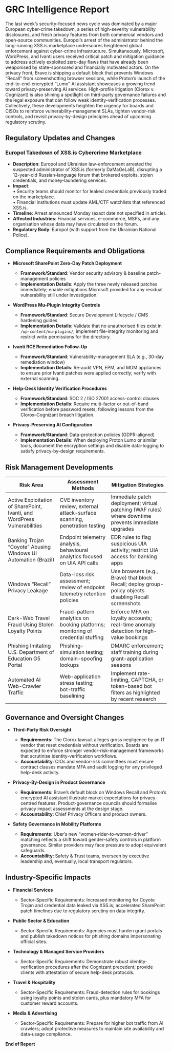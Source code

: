 # GRC Intelligence Report

The last week’s security-focused news cycle was dominated by a major European cyber-crime takedown, a series of high-severity vulnerability disclosures, and fresh privacy features from both commercial vendors and open-source communities. Europol’s arrest of the administrator behind the long-running XSS.is marketplace underscores heightened global enforcement against cyber-crime infrastructure. Simultaneously, Microsoft, WordPress, and Ivanti users received critical patch and mitigation guidance to address actively exploited zero-day flaws that have already been weaponised by state-sponsored and financially motivated actors. On the privacy front, Brave is shipping a default block that prevents Windows “Recall” from screenshotting browser sessions, while Proton’s launch of the end-to-end-encrypted “Lumo” AI assistant showcases a growing trend toward privacy-preserving AI services. High-profile litigation (Clorox v. Cognizant) is also shining a spotlight on third-party governance failures and the legal exposure that can follow weak identity-verification processes. Collectively, these developments heighten the urgency for boards and CISOs to reinforce vulnerability-management SLAs, tighten vendor-risk controls, and revisit privacy-by-design principles ahead of upcoming regulatory scrutiny.

## Regulatory Updates and Changes

### Europol Takedown of XSS.is Cybercrime Marketplace  
- **Description**: Europol and Ukrainian law-enforcement arrested the suspected administrator of XSS.is (formerly DaMaGeLaB), disrupting a 12-year-old Russian-language forum that brokered exploits, stolen credentials, and money-laundering services.  
- **Impact**:  
  • Security teams should monitor for leaked credentials previously traded on the marketplace.  
  • Financial institutions must update AML/CTF watchlists that referenced XSS.is.  
- **Timeline**: Arrest announced Monday (exact date not specified in article).  
- **Affected Industries**: Financial services, e-commerce, MSPs, and any organisation whose data may have circulated on the forum.  
- **Regulatory Body**: Europol (with support from the Ukrainian National Police).

## Compliance Requirements and Obligations

- **Microsoft SharePoint Zero-Day Patch Deployment**  
  - **Framework/Standard**: Vendor security advisory & baseline patch-management policies  
  - **Implementation Details**: Apply the three newly released patches immediately; enable mitigations Microsoft provided for any residual vulnerability still under investigation.

- **WordPress Mu-Plugin Integrity Controls**  
  - **Framework/Standard**: Secure Development Lifecycle / CMS hardening guides  
  - **Implementation Details**: Validate that no unauthorised files exist in `/wp-content/mu-plugins/`; implement file-integrity monitoring and restrict write permissions for the directory.

- **Ivanti RCE Remediation Follow-Up**  
  - **Framework/Standard**: Vulnerability-management SLA (e.g., 30-day remediation window)  
  - **Implementation Details**: Re-audit VPN, EPM, and MDM appliances to ensure prior Ivanti patches were applied correctly; verify with external scanning.

- **Help-Desk Identity Verification Procedures**  
  - **Framework/Standard**: SOC 2 / ISO 27001 access-control clauses  
  - **Implementation Details**: Require multi-factor or out-of-band verification before password resets, following lessons from the Clorox–Cognizant breach litigation.

- **Privacy-Preserving AI Configuration**  
  - **Framework/Standard**: Data-protection policies (GDPR-aligned)  
  - **Implementation Details**: When deploying Proton Lumo or similar tools, document the encryption settings and disable data-logging to satisfy privacy-by-design requirements.

## Risk Management Developments

| Risk Area | Assessment Methods | Mitigation Strategies |
|-----------|-------------------|-----------------------|
| Active Exploitation of SharePoint, Ivanti, and WordPress Vulnerabilities | CVE inventory review, external attack-surface scanning, penetration testing | Immediate patch deployment; virtual patching (WAF rules) where downtime prevents immediate upgrades |
| Banking Trojan “Coyote” Abusing Windows UI Automation (Brazil) | Endpoint telemetry analysis, behavioural analytics focused on UIA API calls | EDR rules to flag suspicious UIA activity; restrict UIA access for banking apps |
| Windows “Recall” Privacy Leakage | Data-loss risk assessment; review of endpoint telemetry retention policies | Use browsers (e.g., Brave) that block Recall; deploy group-policy objects disabling Recall screenshots |
| Dark-Web Travel Fraud Using Stolen Loyalty Points | Fraud-pattern analytics on booking platforms; monitoring of credential stuffing | Enforce MFA on loyalty accounts; real-time anomaly detection for high-value bookings |
| Phishing Imitating U.S. Department of Education G5 Portal | Phishing-simulation testing; domain-spoofing lookups | DMARC enforcement; staff training during grant-application seasons |
| Automated AI Web-Crawler Traffic | Web-application stress testing; bot-traffic baselining | Implement rate-limiting, CAPTCHA, or token-based bot filters as highlighted by recent research |

## Governance and Oversight Changes

- **Third-Party Risk Oversight**  
  - **Requirements**: The Clorox lawsuit alleges gross negligence by an IT vendor that reset credentials without verification. Boards are expected to enforce stronger vendor-risk-management frameworks that scrutinise identity-verification workflows.  
  - **Accountability**: CIOs and vendor-risk committees must ensure contract clauses mandate MFA and audit logging for any privileged help-desk activity.

- **Privacy-By-Design in Product Governance**  
  - **Requirements**: Brave’s default block on Windows Recall and Proton’s encrypted AI assistant illustrate market expectations for privacy-centred features. Product-governance councils should formalise privacy impact assessments at the design stage.  
  - **Accountability**: Chief Privacy Officers and product owners.

- **Safety Governance in Mobility Platforms**  
  - **Requirements**: Uber’s new “women-rider-to-women-driver” matching reflects a shift toward gender-safety controls in platform governance. Similar providers may face pressure to adopt equivalent safeguards.  
  - **Accountability**: Safety & Trust teams, overseen by executive leadership and, eventually, local transport regulators.

## Industry-Specific Impacts

- **Financial Services**  
  - Sector-Specific Requirements: Increased monitoring for Coyote Trojan and credential data leaked via XSS.is; accelerated SharePoint patch timelines due to regulatory scrutiny on data integrity.

- **Public Sector & Education**  
  - Sector-Specific Requirements: Agencies must harden grant portals and publish takedown notices for phishing domains impersonating official sites.

- **Technology & Managed Service Providers**  
  - Sector-Specific Requirements: Demonstrate robust identity-verification procedures after the Cognizant precedent; provide clients with attestation of secure help-desk protocols.

- **Travel & Hospitality**  
  - Sector-Specific Requirements: Fraud-detection rules for bookings using loyalty points and stolen cards, plus mandatory MFA for customer reward accounts.

- **Media & Advertising**  
  - Sector-Specific Requirements: Prepare for higher bot traffic from AI crawlers; adopt protective measures to maintain site availability and data-usage compliance.

**End of Report**